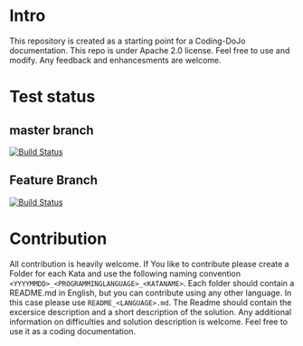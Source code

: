 # Intro
This repository is created as a starting point for a Coding-DoJo documentation. This repo is under Apache 2.0 license. Feel free to use and modify. Any feedback and enhancesments are welcome.

# Test status
## master branch
[![Build Status](https://travis-ci.org/TLoebner/codingdojo.svg?branch=master)](https://travis-ci.org/TLoebner/codingdojo)


## Feature Branch
[![Build Status](https://travis-ci.org/TLoebner/codingdojo.svg?branch=20170210_exploitKata)](https://travis-ci.org/TLoebner/codingdojo)

# Contribution
All contribution is heavily welcome. If You like to contribute please create a Folder for each Kata and use the following naming convention `<YYYYMMDD>_<PROGRAMMINGLANGUAGE>_<KATANAME>`. Each folder should contain a README.md in English, but you can contribute using any other language. In this case please use `README_<LANGUAGE>.md`. The Readme should contain the excersice description and a short description of the solution. Any additional information on difficulties and solution description is welcome. Feel free to use it as a coding documentation.
